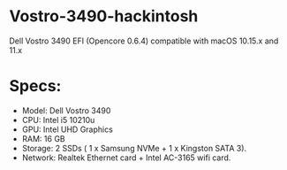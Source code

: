# Vostro-3490-hackintosh
Dell Vostro 3490 EFI (Opencore 0.6.4) compatible with macOS 10.15.x and 11.x

# Specs:

- Model: Dell Vostro 3490
- CPU: Intel i5 10210u
- GPU: Intel UHD Graphics
- RAM: 16 GB
- Storage: 2 SSDs ( 1 x Samsung NVMe + 1 x Kingston SATA 3).
- Network: Realtek Ethernet card + Intel AC-3165 wifi card.
